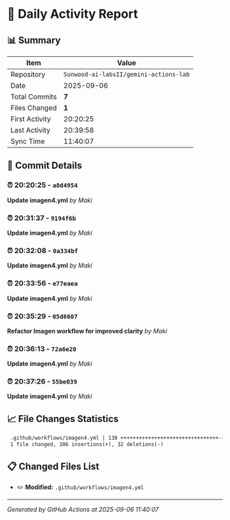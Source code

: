 # 📅 Daily Activity Report

## 📊 Summary
| Item | Value |
|------|-------|
| Repository | `Sunwood-ai-labsII/gemini-actions-lab` |
| Date | 2025-09-06 |
| Total Commits | **7** |
| Files Changed | **1** |
| First Activity | 20:20:25 |
| Last Activity | 20:39:58 |
| Sync Time | 11:40:07 |

## 📝 Commit Details

### ⏰ 20:20:25 - `a8d4954`
**Update imagen4.yml**
*by Maki*

### ⏰ 20:31:37 - `9194f6b`
**Update imagen4.yml**
*by Maki*

### ⏰ 20:32:08 - `0a334bf`
**Update imagen4.yml**
*by Maki*

### ⏰ 20:33:56 - `e77eaea`
**Update imagen4.yml**
*by Maki*

### ⏰ 20:35:29 - `05d6607`
**Refactor Imagen workflow for improved clarity**
*by Maki*

### ⏰ 20:36:13 - `72a6e20`
**Update imagen4.yml**
*by Maki*

### ⏰ 20:37:26 - `55be039`
**Update imagen4.yml**
*by Maki*

## 📈 File Changes Statistics

```diff
 .github/workflows/imagen4.yml | 138 ++++++++++++++++++++++++++++++++----------
 1 file changed, 106 insertions(+), 32 deletions(-)
```

## 📋 Changed Files List

- ✏️ **Modified:** `.github/workflows/imagen4.yml`

---
*Generated by GitHub Actions at 2025-09-06 11:40:07*
